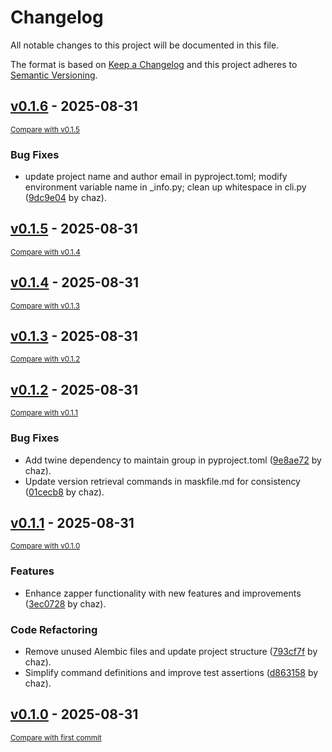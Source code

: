 # Changelog

All notable changes to this project will be documented in this file.

The format is based on [Keep a Changelog](http://keepachangelog.com/en/1.0.0/)
and this project adheres to [Semantic Versioning](http://semver.org/spec/v2.0.0.html).

<!-- insertion marker -->
## [v0.1.6](https://github.com/sicksubroutine/zapper/releases/tag/v0.1.6) - 2025-08-31

<small>[Compare with v0.1.5](https://github.com/sicksubroutine/zapper/compare/v0.1.5...v0.1.6)</small>

### Bug Fixes

- update project name and author email in pyproject.toml; modify environment variable name in _info.py; clean up whitespace in cli.py ([9dc9e04](https://github.com/sicksubroutine/zapper/commit/9dc9e04df8ca58ac8b4545edc34378dbd2627014) by chaz).

## [v0.1.5](https://github.com/sicksubroutine/zapper/releases/tag/v0.1.5) - 2025-08-31

<small>[Compare with v0.1.4](https://github.com/sicksubroutine/zapper/compare/v0.1.4...v0.1.5)</small>

## [v0.1.4](https://github.com/sicksubroutine/zapper/releases/tag/v0.1.4) - 2025-08-31

<small>[Compare with v0.1.3](https://github.com/sicksubroutine/zapper/compare/v0.1.3...v0.1.4)</small>

## [v0.1.3](https://github.com/sicksubroutine/zapper/releases/tag/v0.1.3) - 2025-08-31

<small>[Compare with v0.1.2](https://github.com/sicksubroutine/zapper/compare/v0.1.2...v0.1.3)</small>

## [v0.1.2](https://github.com/sicksubroutine/zapper/releases/tag/v0.1.2) - 2025-08-31

<small>[Compare with v0.1.1](https://github.com/sicksubroutine/zapper/compare/v0.1.1...v0.1.2)</small>

### Bug Fixes

- Add twine dependency to maintain group in pyproject.toml ([9e8ae72](https://github.com/sicksubroutine/zapper/commit/9e8ae726068c87bb958e2d8cf918c98ca5f25d9c) by chaz).
- Update version retrieval commands in maskfile.md for consistency ([01cecb8](https://github.com/sicksubroutine/zapper/commit/01cecb8580dfaae7c1cb8da60f9ee2f7fad30370) by chaz).

## [v0.1.1](https://github.com/sicksubroutine/zapper/releases/tag/v0.1.1) - 2025-08-31

<small>[Compare with v0.1.0](https://github.com/sicksubroutine/zapper/compare/v0.1.0...v0.1.1)</small>

### Features

- Enhance zapper functionality with new features and improvements ([3ec0728](https://github.com/sicksubroutine/zapper/commit/3ec072864a47edc643921ebc6e233df71d743088) by chaz).

### Code Refactoring

- Remove unused Alembic files and update project structure ([793cf7f](https://github.com/sicksubroutine/zapper/commit/793cf7f50fa8c357a1d1c717fb667ea14cfe0f04) by chaz).
- Simplify command definitions and improve test assertions ([d863158](https://github.com/sicksubroutine/zapper/commit/d86315810c17b42d6c742a7ab488add9828ab666) by chaz).

## [v0.1.0](https://github.com/sicksubroutine/zapper/releases/tag/v0.1.0) - 2025-08-31

<small>[Compare with first commit](https://github.com/sicksubroutine/zapper/compare/569ece6a9f75e23333f5153a8041adfdbf76068b...v0.1.0)</small>
